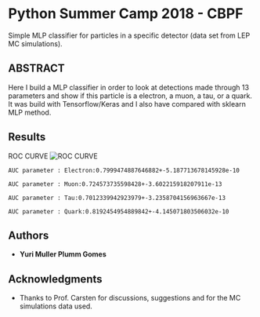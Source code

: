 


# Python Summer Camp 2018 - CBPF

Simple MLP classifier for particles in a specific detector (data set from LEP MC simulations).

## ABSTRACT

Here I build a MLP classifier in order to look at detections made through 13 parameters and show if this particle is a electron, a muon, a tau, or a quark. It was build with Tensorflow/Keras and I also have compared with sklearn MLP method. 

## Results

ROC CURVE 
![ROC CURVE](https://user-images.githubusercontent.com/37218817/46362834-bcf5c080-c647-11e8-9452-85fa57503787.png)
```
AUC parameter : Electron:0.7999474887646882+-5.187713678145928e-10

AUC parameter : Muon:0.724573735598428+-3.602215918207911e-13

AUC parameter : Tau:0.7012339942923979+-3.2358704156963667e-13

AUC parameter : Quark:0.8192454954889842+-4.145071803506032e-10

```

## Authors

* **Yuri Muller Plumm Gomes** 


## Acknowledgments

* Thanks to Prof. Carsten for discussions, suggestions and for the MC simulations data used. 


